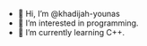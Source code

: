 - 👋 Hi, I’m @khadijah-younas
- 👀 I’m interested in programming.
- 🌱 I’m currently learning C++.
  


